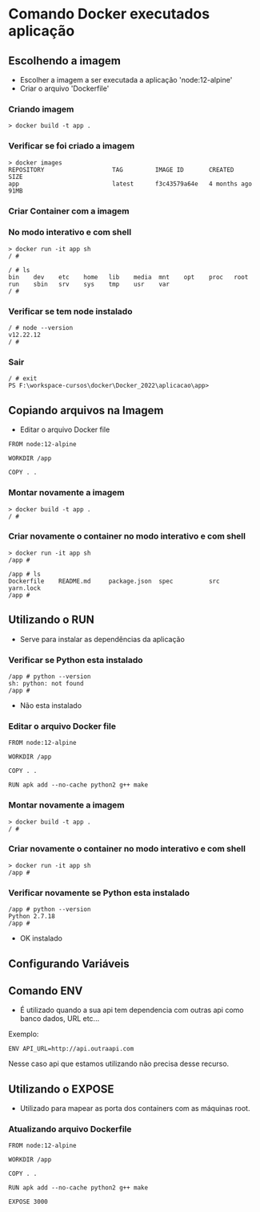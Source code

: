 # Comando Docker executados aplicação

## Escolhendo a imagem

* Escolher a imagem a ser executada a aplicação 'node:12-alpine'
* Criar o arquivo 'Dockerfile'

### Criando imagem

```
> docker build -t app .
```

### Verificar se foi criado a imagem
```
> docker images
REPOSITORY                   TAG         IMAGE ID       CREATED         SIZE
app                          latest      f3c43579a64e   4 months ago    91MB
```

### Criar Container com a imagem

### No modo interativo e com shell

```
> docker run -it app sh
/ #
```

```
/ # ls
bin    dev    etc    home   lib    media  mnt    opt    proc   root   run    sbin   srv    sys    tmp    usr    var
/ #
```
### Verificar se tem node instalado

```
/ # node --version
v12.22.12
/ #
```
### Sair

```
/ # exit
PS F:\workspace-cursos\docker\Docker_2022\aplicacao\app>
```

## Copiando arquivos na Imagem

* Editar o arquivo Docker file

```
FROM node:12-alpine

WORKDIR /app

COPY . .
``` 

### Montar novamente a imagem

```
> docker build -t app .
/ #
```

### Criar novamente o container no modo interativo e com shell

```
> docker run -it app sh
/app #
```

```
/app # ls
Dockerfile    README.md     package.json  spec          src           yarn.lock
/app #
```

## Utilizando o RUN

* Serve para instalar as dependências da aplicação

### Verificar se Python esta instalado

```
/app # python --version
sh: python: not found
/app #
```
* Não esta instalado

### Editar o arquivo Docker file

```
FROM node:12-alpine

WORKDIR /app

COPY . .

RUN apk add --no-cache python2 g++ make
``` 

### Montar novamente a imagem

```
> docker build -t app .
/ #
```

### Criar novamente o container no modo interativo e com shell

```
> docker run -it app sh
/app #
```

### Verificar novamente se Python esta instalado

```
/app # python --version
Python 2.7.18
/app #
```

* OK instalado

## Configurando Variáveis

## Comando ENV

* É utilizado quando a sua api tem dependencia com outras api como banco dados, URL etc...

Exemplo:

```
ENV API_URL=http://api.outraapi.com
```
Nesse caso api que estamos utilizando não precisa desse recurso.

## Utilizando o EXPOSE

* Utilizado para mapear as porta dos containers com as máquinas root. 

### Atualizando arquivo Dockerfile
```
FROM node:12-alpine

WORKDIR /app

COPY . .

RUN apk add --no-cache python2 g++ make

EXPOSE 3000
```